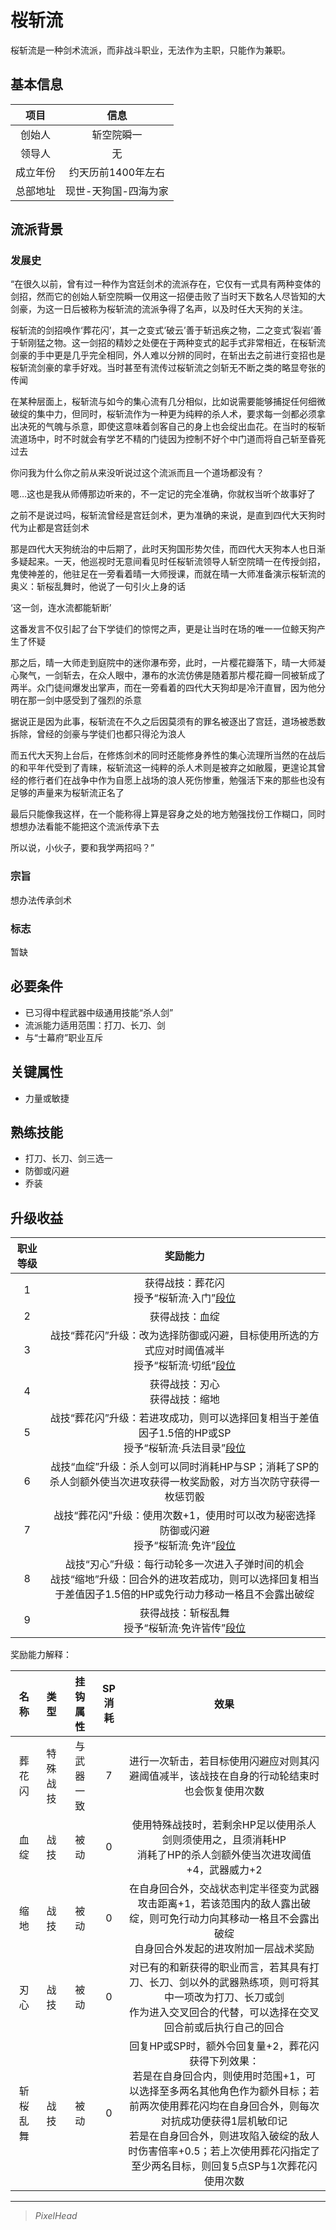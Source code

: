 # 桜斩流

桜斩流是一种剑术流派，而非战斗职业，无法作为主职，只能作为兼职。

## 基本信息

项目|信息
:--:|:--:
创始人|斩空院瞬一
领导人|无
成立年份|约天历前1400年左右
总部地址|现世-天狗国-四海为家

## 流派背景

### 发展史

“在很久以前，曾有过一种作为宫廷剑术的流派存在，它仅有一式具有两种变体的剑招，然而它的创始人斩空院瞬一仅用这一招便击败了当时天下数名人尽皆知的大剑豪，为这一日后被称为桜斩流的流派争得了名声，以及时任大天狗的关注。

桜斩流的剑招唤作‘葬花闪’，其一之变式‘破云’善于斩迅疾之物，二之变式‘裂岩’善于斩刚猛之物。这一剑招的精妙之处便在于两种变式的起手式非常相近，在桜斩流剑豪的手中更是几乎完全相同，外人难以分辨的同时，在斩出去之前进行变招也是桜斩流剑豪的拿手好戏。当时甚至有流传过桜斩流之剑斩无不断之类的略显夸张的传闻

在某种层面上，桜斩流与如今的集心流有几分相似，比如说需要能够捕捉任何细微破绽的集中力，但同时，桜斩流作为一种更为纯粹的杀人术，要求每一剑都必须拿出决死的气魄与杀意，即使这意味着剑客自己的身上也会绽出血花。在当时的桜斩流道场中，时不时就会有学艺不精的门徒因为控制不好个中门道而将自己斩至昏死过去

你问我为什么你之前从来没听说过这个流派而且一个道场都没有？

嗯…这也是我从师傅那边听来的，不一定记的完全准确，你就权当听个故事好了

之前不是说过吗，桜斩流曾经是宫廷剑术，更为准确的来说，是直到四代大天狗时代为止都是宫廷剑术

那是四代大天狗统治的中后期了，此时天狗国形势欠佳，而四代大天狗本人也日渐多疑起来。一天，他巡视时无意间看见时任桜斩流领导人斩空院晴一在传授剑招，鬼使神差的，他驻足在一旁看着晴一大师授课，而就在晴一大师准备演示桜斩流的奥义：斩桜乱舞时，他说了一句引火上身的话

‘这一剑，连水流都能斩断’

这番发言不仅引起了台下学徒们的惊愕之声，更是让当时在场的唯一一位鲸天狗产生了怀疑

那之后，晴一大师走到庭院中的迷你瀑布旁，此时，一片樱花瓣落下，晴一大师凝心聚气，一剑斩去，在众人眼中，瀑布的水流仿佛是随着那片樱花瓣一同被斩成了两半。众门徒间爆发出掌声，而在一旁看着的四代大天狗却是冷汗直冒，因为他分明在那一剑中感受到了强烈的杀意

据说正是因为此事，桜斩流在不久之后因莫须有的罪名被逐出了宫廷，道场被悉数拆除，曾经的剑豪与学徒们也都只得沦为浪人

而五代大天狗上台后，在修炼剑术的同时还能修身养性的集心流理所当然的在战后的和平年代受到了青睐，桜斩流这一纯粹的杀人术则是被弃之如敝履，更遑论其曾经的修行者们在战争中作为自愿上战场的浪人死伤惨重，勉强活下来的那些也没有足够的声量来为桜斩流正名了

最后只能像我这样，在一个能称得上算是容身之处的地方勉强找份工作糊口，同时想想办法看能不能把这个流派传承下去

所以说，小伙子，要和我学两招吗？”

### 宗旨

想办法传承剑术

### 标志

暂缺

## 必要条件

* 已习得中程武器中级通用技能“杀人剑”
* 流派能力适用范围：打刀、长刀、剑
* 与“士幕府”职业互斥

## 关键属性

* 力量或敏捷

## 熟练技能

* 打刀、长刀、剑三选一
* 防御或闪避
* 乔装

## 升级收益

职业等级|奖励能力
:--:|:--:
1|获得战技：葬花闪<br>授予“桜斩流·入门”<a href="../../dan" target="_blank">段位</a>
2|获得战技：血绽
3|战技“葬花闪”升级：改为选择防御或闪避，目标使用所选的方式应对时阈值减半<br>授予“桜斩流·切纸”<a href="../../dan" target="_blank">段位</a>
4|获得战技：刃心<br>获得战技：缩地
5|战技“葬花闪”升级：若进攻成功，则可以选择回复相当于差值因子1.5倍的HP或SP<br>授予“桜斩流·兵法目录”<a href="../../dan" target="_blank">段位</a>
6|战技“血绽”升级：杀人剑可以同时消耗HP与SP；消耗了SP的杀人剑额外使当次进攻获得一枚奖励骰，对方当次防守获得一枚惩罚骰
7|战技“葬花闪”升级：使用次数+1，使用时可以改为秘密选择防御或闪避<br>授予“桜斩流·免许”<a href="../../dan" target="_blank">段位</a>
8|战技“刃心”升级：每行动轮多一次进入子弹时间的机会<br>战技“缩地”升级：回合外的进攻若成功，则可以选择回复相当于差值因子1.5倍的HP或免行动力移动一格且不会露出破绽
9|获得战技：斩桜乱舞<br>授予“桜斩流·免许皆传”<a href="../../dan" target="_blank">段位</a>

奖励能力解释：

名称|类型|挂钩属性|SP消耗|效果
:--:|:--:|:--:|:--:|:--:
葬花闪|特殊战技|与武器一致|7|进行一次斩击，若目标使用闪避应对则其闪避阈值减半，该战技在自身的行动轮结束时也会恢复使用次数
血绽|战技|被动|0|使用特殊战技时，若剩余HP足以使用杀人剑则须使用之，且须消耗HP<br>消耗了HP的杀人剑额外使当次进攻阈值+4，武器威力+2
缩地|战技|被动|0|在自身回合外，交战状态判定半径变为武器攻击距离+1，若该范围内的敌人露出破绽，则可免行动力向其移动一格且不会露出破绽<br>自身回合外发起的进攻附加一层战术奖励
刃心|战技|被动|0|对已有的和新获得的职业而言，若其具有打刀、长刀、剑以外的武器熟练项，则可将其中一项改为打刀、长刀或剑<br>作为进入交叉回合的代替，可以选择在交叉回合前或后执行自己的回合
斩桜乱舞|战技|被动|0|回复HP或SP时，额外令回复量+2，葬花闪获得下列效果：<br>若是在自身回合内，则使用时范围+1，可以选择至多两名其他角色作为额外目标；若前两次使用葬花闪均在自身回合外，则每次对抗成功便获得1层机敏印记<br>若是在自身回合外，则进攻陷入破绽的敌人时伤害倍率+0.5；若上次使用葬花闪指定了至少两名目标，则回复5点SP与1次葬花闪使用次数

---

> *PixelHead*